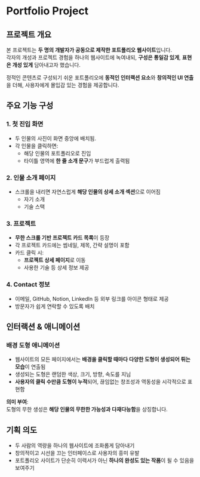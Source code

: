 # Portfolio Project

## 프로젝트 개요

본 프로젝트는 **두 명의 개발자가 공동으로 제작한 포트폴리오 웹사이트**입니다.  
각자의 개성과 프로젝트 경험을 하나의 웹사이트에 녹여내되, **구성은 통일감 있게**, **표현은 개성 있게** 담아내고자 했습니다.

정적인 콘텐츠로 구성되기 쉬운 포트폴리오에 **동적인 인터랙션 요소**와 **창의적인 UI 연출**을 더해, 사용자에게 몰입감 있는 경험을 제공합니다.

## 주요 기능 구성

### 1. 첫 진입 화면
- 두 인물의 사진이 화면 중앙에 배치됨.
- 각 인물을 클릭하면:
  - 해당 인물의 포트폴리오로 진입
  - 타이틀 영역에 **한 줄 소개 문구**가 부드럽게 출력됨

### 2. 인물 소개 페이지
- 스크롤을 내리면 자연스럽게 **해당 인물의 상세 소개 섹션**으로 이어짐
  - 자기 소개
  - 기술 스택

### 3. 프로젝트
- **무한 스크롤 기반 프로젝트 카드 목록**이 등장
- 각 프로젝트 카드에는 썸네일, 제목, 간략 설명이 포함
- 카드 클릭 시:
  - **프로젝트 상세 페이지**로 이동
  - 사용한 기술 등 상세 정보 제공

### 4. Contact 정보
- 이메일, GitHub, Notion, LinkedIn 등 외부 링크를 아이콘 형태로 제공
- 방문자가 쉽게 연락할 수 있도록 배치

## 인터랙션 & 애니메이션

### 배경 도형 애니메이션
- 웹사이트의 모든 페이지에서는 **배경을 클릭할 때마다 다양한 도형이 생성되어 튀는 모습**이 연출됨
- 생성되는 도형은 랜덤한 색상, 크기, 방향, 속도를 지님
- **사용자의 클릭 수만큼 도형이 누적**되어, 끊임없는 창조성과 역동성을 시각적으로 표현함

**의미 부여**:  
도형의 무한 생성은 **해당 인물의 무한한 가능성과 다재다능함**을 상징합니다.

## 기획 의도

- 두 사람의 역량을 하나의 웹사이트에 조화롭게 담아내기
- 창의적이고 시선을 끄는 인터페이스로 사용자의 흥미 유발
- 포트폴리오 사이트가 단순히 이력서가 아닌 **하나의 완성도 있는 작품**이 될 수 있음을 보여주기
